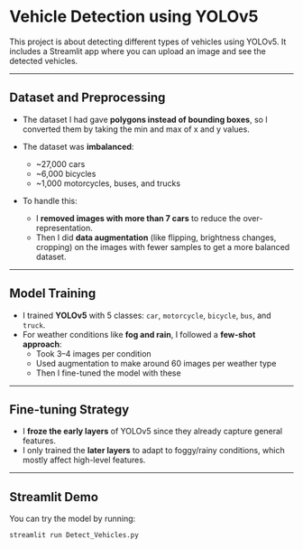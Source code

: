 # Vehicle Detection using YOLOv5

This project is about detecting different types of vehicles using YOLOv5. It includes a Streamlit app where you can upload an image and see the detected vehicles.

---

## Dataset and Preprocessing

- The dataset I had gave **polygons instead of bounding boxes**, so I converted them by taking the min and max of x and y values.
- The dataset was **imbalanced**:
  - ~27,000 cars
  - ~6,000 bicycles
  - ~1,000 motorcycles, buses, and trucks

- To handle this:
  - I **removed images with more than 7 cars** to reduce the over-representation.
  - Then I did **data augmentation** (like flipping, brightness changes, cropping) on the images with fewer samples to get a more balanced dataset.

---

## Model Training

- I trained **YOLOv5** with 5 classes: `car`, `motorcycle`, `bicycle`, `bus`, and `truck`.
- For weather conditions like **fog and rain**, I followed a **few-shot approach**:
  - Took 3–4 images per condition
  - Used augmentation to make around 60 images per weather type
  - Then I fine-tuned the model with these

---

## Fine-tuning Strategy

- I **froze the early layers** of YOLOv5 since they already capture general features.
- I only trained the **later layers** to adapt to foggy/rainy conditions, which mostly affect high-level features.

---

## Streamlit Demo

You can try the model by running:

```bash
streamlit run Detect_Vehicles.py
